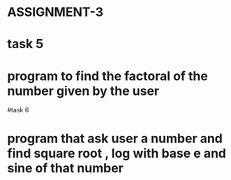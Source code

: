 # ASSIGNMENT-3
# task 5
# program to find the factoral of the number given by the user

#task 6
# program  that ask user a number and find square root , log with base e and sine of that number 
